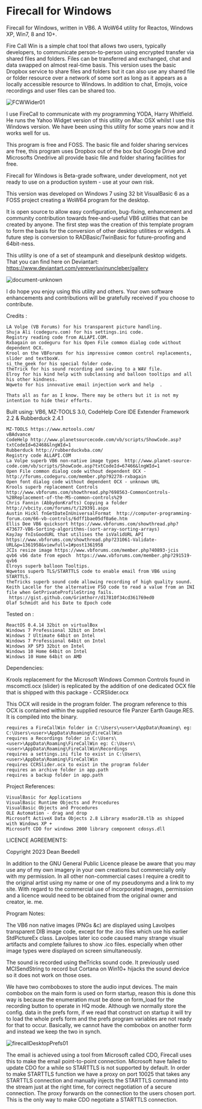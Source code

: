 # Firecall for Windows

Firecall for Windows, written in VB6. A WoW64 utility for Reactos,
Windows XP, Win7, 8 and 10+.

Fire Call Win is a simple chat tool that allows two users, typically developers,
to communicate person-to-person using encrypted transfer via shared files and
folders. Files can be transferred and exchanged, chat and data swapped on almost
real-time basis. This version uses the basic Dropbox service to share files and
folders but it can also use any shared file or folder resource over a network of
some sort as long as it appears as a locally accessible resource to Windows. In
addition to chat, Emojis, voice recordings and user files can be shared too.

![FCWWider01](https://github.com/yereverluvinunclebert/Firecall-for-Windows/assets/2788342/56b8af40-8e5a-47bf-83a8-3911d4ed7ded)

I use FireCall to communicate with my programming YODA, Harry Whitfield.
He runs the Yahoo Widget version of this utility on Mac OSX whilst I use this
Windows version. We have been using this utility for some years now and it
works well for us.

This program is free and FOSS. The basic file and folder sharing services are
free, this program uses Dropbox out of the box but Google Drive and Microsofts
Onedrive all provide basic file and folder sharing facilities for free.

Firecall for Windows is Beta-grade software, under development, not yet
ready to use on a production system - use at your own risk.

This version was developed on Windows 7 using 32 bit VisualBasic 6 as a FOSS
project creating a WoW64 program for the desktop.

It is open source to allow easy configuration, bug-fixing, enhancement and
community contribution towards free-and-useful VB6 utilities that can be created
by anyone. The first step was the creation of this template program to form the
basis for the conversion of other desktop utilities or widgets. A future step
is conversion to RADBasic/TwinBasic for future-proofing and 64bit-ness.

This utility is one of a set of steampunk and dieselpunk desktop widgets. That
you can find here on Deviantart: https://www.deviantart.com/yereverluvinuncleber/gallery

![document-unknown](https://github.com/yereverluvinunclebert/Firecall-for-Windows/assets/2788342/178e5248-ea23-454e-a1be-bb2ba8b9f7a1)

I do hope you enjoy using this utility and others. Your own software
enhancements and contributions will be gratefully received if you choose to
contribute.

Credits :

    LA Volpe (VB Forums) for his transparent picture handling.
    Shuja Ali (codeguru.com) for his settings.ini code.
    Registry reading code from ALLAPI.COM.
    Rxbagain on codeguru for his Open File common dialog code without dependent OCX.
    Krool on the VBForums for his impressive common control replacements, slider and textboxW.
    si_the_geek for his special folder code.
    theTrick for his sound recording and saving to a WAV file.
    Elroy for his kind help with subclassing and balloon tooltips and all his other kindness.
    Wqweto for his innovative email injection work and help  .

    Thats all as far as I know. There may be others but it is not my intention to hide their efforts.

Built using: VB6, MZ-TOOLS 3.0, CodeHelp Core IDE Extender Framework 2.2 & Rubberduck 2.4.1

    MZ-TOOLS https://www.mztools.com/
    vBAdvance
    CodeHelp http://www.planetsourcecode.com/vb/scripts/ShowCode.asp?txtCodeId=62468&lngWId=1
    Rubberduck http://rubberduckvba.com/
    Registry code ALLAPI.COM
    La Volpe superb VB6 non-native image types  http://www.planet-source-code.com/vb/scripts/ShowCode.asp?txtCodeId=67466&lngWId=1
    Open File common dialog code without dependent OCX - http://forums.codeguru.com/member.php?92278-rxbagain
    Open font dialog code without dependent OCX - unknown URL
    Krools superb replacement Controls http://www.vbforums.com/showthread.php?698563-CommonControls-%28Replacement-of-the-MS-common-controls%29
    Chris Fannin (AbbydonKrafts) Copying a folder  http://vbcity.com/forums/t/129391.aspx
    Austin Hickl fnGetDateInUniversalFormat  http://computer-programming-forum.com/66-vb-controls/6dff1bae05df0a6e.htm
    Ellis Dee VB6 quicksort https://www.vbforums.com/showthread.php?473677-VB6-Sorting-algorithms-(sort-array-sorting-arrays)
    KayJay fnIsGoodURL that utilises the isValidURL API  https://www.vbforums.com/showthread.php?231061-Validate-URL&p=1361958&viewfull=1#post1361958
    JCIs resize image https://www.vbforums.com/member.php?40893-jcis
    qvb6 vb6 date from epoch  https://www.vbforums.com/member.php?291519-qvb6
    Elroys superb balloon Tooltips.
    Wqwetos superb TLS/STARTTLS code to enable email from VB6 using STARTTLS.
    theTricks superb sound code allowing recording of high quality sound.
    Keith Lacelle for the alternative FSO code to read a value from an INI file when GetPrivateProfileString fails.
     https://gist.github.com/Grimthorr/d17810f34cd361769ed0
    Olaf Schmidt and his Date to Epoch code

Tested on :

    ReactOS 0.4.14 32bit on virtualBox
    Windows 7 Professional 32bit on Intel
    Windows 7 Ultimate 64bit on Intel
    Windows 7 Professional 64bit on Intel
    Windows XP SP3 32bit on Intel
    Windows 10 Home 64bit on Intel
    Windows 10 Home 64bit on AMD

Dependencies:

Krools replacement for the Microsoft Windows Common Controls found in mscomctl.ocx (slider) is replicated
by the addition of one dedicated OCX file that is shipped with this package - CCRSlider.ocx

This OCX will reside in the program folder. The program reference to this OCX is
contained within the supplied resource file Panzer Earth Gauge.RES.
It is compiled into the binary.

    requires a FireCallWin folder in C:\Users\<user>\AppData\Roaming\ eg: C:\Users\<user>\AppData\Roaming\FireCallWin
    requires a Recordings folder in C:\Users\<user>\AppData\Roaming\FireCallWin eg: C:\Users\<user>\AppData\Roaming\FireCallWin\Recordings
    requires a settings.ini file to exist in C:\Users\<user>\AppData\Roaming\FireCallWin
    requires CCRSlider.ocx to exist in the program folder
    requires an archive folder in app.path
    requires a backup folder in app.path

Project References:

    VisualBasic for Applications
    VisualBasic Runtime Objects and Procedures
    VisualBasic Objects and Procedures
    OLE Automation - drag and drop
    Microsoft ActiveX Data Objects 2.8 Library msador28.tlb as shipped with Windows XP +
    Microsoft CDO for windows 2000 library component cdosys.dll

LICENCE AGREEMENTS:

Copyright 2023 Dean Beedell

In addition to the GNU General Public Licence please be aware that you may use
any of my own imagery in your own creations but commercially only with my
permission. In all other non-commercial cases I require a credit to the
original artist using my name or one of my pseudonyms and a link to my site.
With regard to the commercial use of incorporated images, permission and a
licence would need to be obtained from the original owner and creator, ie. me.

Program Notes:

The VB6 non native images (PNGs &c) are displayed using Lavolpes transparent DIB image code,
except for the .ico files which use his earlier StdPictureEx class.
Lavolpes later ico code caused many strange visual artifacts and complete failures to show .ico files.
especially when other image types were displayed on screen simultaneously.

The sound is recorded using theTricks sound code. It previously used MCISendString to record but Cortana on Win10+
hijacks the sound device so it does not work on those oses.

We have two comboboxes to store the audio input devices. The main combobox on the main form is used on form
startup, reason this is done this way is because the enumeration must be done on form_load for the recording
button to operate in HQ mode. Although we normally store the config. data in the prefs form, if we read that
construct on startup it will try to load the whole prefs form and the prefs program variables are not ready
for that to occur. Basically, we cannot have the combobox on another form and instead we keep the two in synch.

![firecallDesktopPrefs01](https://github.com/yereverluvinunclebert/Firecall-for-Windows/assets/2788342/c6039ce2-efd2-438c-ae0c-5b4994b96e94)

The email is achieved using a tool from Microsoft called CDO, Firecall uses this to make the email point-to-point
connection. Microsoft have failed to update CDO for a while so STARTTLS is not supported by default. In order to
make STARTTLS function we have a proxy on port 10025 that takes any STARTTLS connection and manually injects the
STARTTLS command into the stream just at the right time, for correct negotiation of a secure connection. The proxy
forwards on the connection to the users chosen port. This is the only way to make CDO negotiate a STARTTLS
connection.
